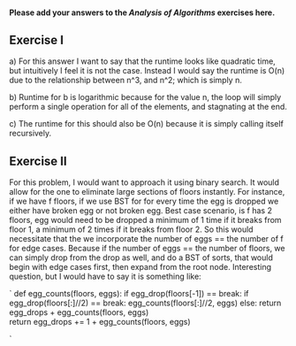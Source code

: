 #### Please add your answers to the ***Analysis of  Algorithms*** exercises here.

## Exercise I

a) For this answer I want to say that the runtime looks like quadratic time, but intuitively I feel it is not the case.  Instead I would say the runtime is O(n) due to the relationship between n^3, and n^2; which is simply n.


b) Runtime for b is logarithmic because for the value n, the loop will simply perform a single operation for all of the elements, and stagnating at the end.


c) The runtime for this should also be O(n) because it is simply calling itself recursively.

## Exercise II
For this problem, I would want to approach it using binary search.  It would allow for the one to eliminate large sections of floors instantly.  For instance, if we have f floors, if we use BST for for every time the egg is dropped we either have broken egg or not broken egg.  Best case scenario, is f has 2 floors, egg would need to be dropped a minimum of 1 time if it breaks from floor 1, a minimum of 2 times if it breaks from floor 2.  So this would necessitate that the we incorporate the number of eggs == the number of f for edge cases.  Because if the number of eggs == the number of floors, we can simply drop from the drop as well, and do a BST of sorts, that would begin with edge cases first, then expand from the root node.  Interesting question, but I would have to say it is something like:

`
def egg_counts(floors, eggs):
    if egg_drop(floors[-1]) == break:
        if egg_drop(floors[:]//2) == break:
            egg_counts(floors[:]//2, eggs)
        else:
            return egg_drops + egg_counts(floors, eggs)    
    return egg_drops += 1 + egg_counts(floors, eggs)        

`
